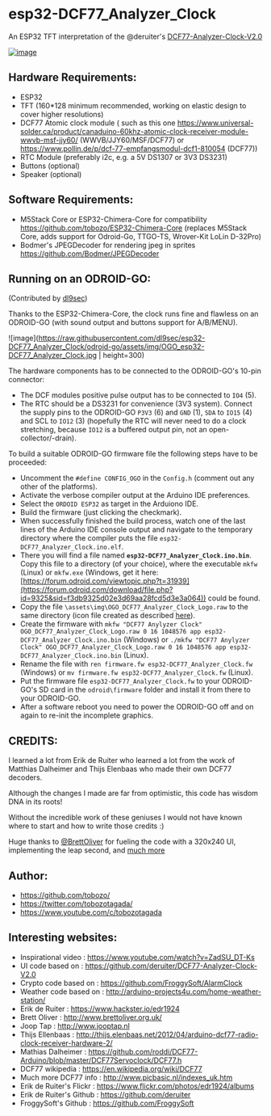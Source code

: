 # esp32-DCF77_Analyzer_Clock
An ESP32 TFT interpretation of the @deruiter's [DCF77-Analyzer-Clock-V2.0](https://github.com/deruiter/DCF77-Analyzer-Clock-V2.0)


[![image](https://raw.githubusercontent.com/tobozo/esp32-DCF77_Analyzer_Clock/master/assets/img/dcf77-demo.gif)](https://www.youtube.com/watch?v=TQnQEQfLkGE)



Hardware Requirements:
----------------------
  - ESP32
  - TFT (160*128 minimum recommended, working on elastic design to cover higher resolutions)
  - DCF77 Atomic clock module ( such as this one https://www.universal-solder.ca/product/canaduino-60khz-atomic-clock-receiver-module-wwvb-msf-jjy60/ (WWVB/JJY60/MSF/DCF77) or https://www.pollin.de/p/dcf-77-empfangsmodul-dcf1-810054 (DCF77))
  - RTC Module (preferably i2c, e.g. a 5V DS1307 or 3V3 DS3231)
  - Buttons (optional)
  - Speaker (optional)

Software Requirements:
----------------------
  - M5Stack Core or ESP32-Chimera-Core for compatibility https://github.com/tobozo/ESP32-Chimera-Core (replaces M5Stack Core, adds support for Odroid-Go, TTGO-TS, Wrover-Kit LoLin D-32Pro)
  - Bodmer's JPEGDecoder for rendering jpeg in sprites https://github.com/Bodmer/JPEGDecoder

Running on an ODROID-GO:
------------------------

  (Contributed by [dl9sec](https://github.com/dl9sec))

  Thanks to the ESP32-Chimera-Core, the clock runs fine and flawless on an ODROID-GO (with sound output and buttons support for A/B/MENU).
  
  ![image](https://raw.githubusercontent.com/dl9sec/esp32-DCF77_Analyzer_Clock/odroid-go/assets/img/OGO_esp32-DCF77_Analyzer_Clock.jpg | height=300)
  
  The hardware components has to be connected to the ODROID-GO's 10-pin connector:
  
  - The DCF modules positive pulse output has to be connected to `IO4` (5).
  - The RTC should be a DS3231 for convenience (3V3 system). Connect the supply pins to the ODROID-GO `P3V3` (6) and `GND` (1), `SDA` to `IO15` (4) and SCL to `IO12` (3) (hopefully the RTC will never need to do a clock stretching, because `IO12` is a buffered output pin, not an open-collector/-drain).
  
  To build a suitable ODROID-GO firmware file the following steps have to be proceeded:

  - Uncomment the `#define CONFIG_OGO` in the `Config.h` (comment out any other of the platforms).
  - Activate the verbose compiler output at the Arduino IDE preferences.
  - Select the `ORDOID ESP32` as target in the Arduiono IDE.
  - Build the firmware (just clicking the checkmark).
  - When successfully finished the build process, watch one of the last lines of the Arduino IDE console output and navigate to the temporary directory where the compiler puts the file `esp32-DCF77_Analyzer_Clock.ino.elf`.
  - There you will find a file named **`esp32-DCF77_Analyzer_Clock.ino.bin`**. Copy this file to a directory (of your choice), where the executable `mkfw` (Linux) or `mkfw.exe` (Windows, get it here: [https://forum.odroid.com/viewtopic.php?t=31939](https://forum.odroid.com/download/file.php?id=9325&sid=f3db9325d02e3d69aa28fcd5d3e3a064)) could be found.
  - Copy the file `\assets\img\OGO_DCF77_Analyzer_Clock_Logo.raw` to the same directory (icon file created as described [here](https://wiki.odroid.com/odroid_go/arduino_app#make_tile_image_with_ffmpeg)).
  - Create the firmware with `mkfw "DCF77 Anylyzer Clock" OGO_DCF77_Analyzer_Clock_Logo.raw 0 16 1048576 app esp32-DCF77_Analyzer_Clock.ino.bin` (Windows) or `./mkfw "DCF77 Anylyzer Clock" OGO_DCF77_Analyzer_Clock_Logo.raw 0 16 1048576 app esp32-DCF77_Analyzer_Clock.ino.bin` (Linux).
  - Rename the file with `ren firmware.fw esp32-DCF77_Analyzer_Clock.fw` (Windows) or `mv firmware.fw esp32-DCF77_Analyzer_Clock.fw` (Linux).
  - Put the firmware file `esp32-DCF77_Analyzer_Clock.fw` to your ODROID-GO's SD card in the `odroid\firmware` folder and install it from there to your ODROID-GO.
  - After a software reboot you need to power the ODROID-GO off and on again to re-init the incomplete graphics.

CREDITS:
--------
  I learned a lot from Erik de Ruiter who learned a lot from the work of Matthias Dalheimer and Thijs Elenbaas
  who made their own DCF77 decoders.

  Although the changes I made are far from optimistic, this code has wisdom DNA in its roots!

  Without the incredible work of these geniuses I would not have known where to start and how to write those credits :)

  Huge thanks to [@BrettOliver](https://github.com/brettoliver) for fueling the code with a 320x240 UI, implementing the leap second, and [much more](http://www.brettoliver.org.uk/DCF77_Signal_Generator_Analyzer/DCF77_Signal_Generator.htm#leapsecond)

Author:
-------
  - https://github.com/tobozo/
  - https://twitter.com/tobozotagada/
  - https://www.youtube.com/c/tobozotagada


Interesting websites:
---------------------
  - Inspirational video     : https://www.youtube.com/watch?v=ZadSU_DT-Ks
  - UI code based on        : https://github.com/deruiter/DCF77-Analyzer-Clock-V2.0
  - Crypto code based on    : https://github.com/FroggySoft/AlarmClock
  - Weather code based on   : http://arduino-projects4u.com/home-weather-station/
  - Erik de Ruiter          : https://www.hackster.io/edr1924
  - Brett Oliver            : http://www.brettoliver.org.uk/
  - Joop Tap                : http://www.jooptap.nl
  - Thijs Ellenbaas         : http://thijs.elenbaas.net/2012/04/arduino-dcf77-radio-clock-receiver-hardware-2/
  - Mathias Dalheimer       : https://github.com/roddi/DCF77-Arduino/blob/master/DCF77Servoclock/DCF77.h
  - DCF77 wikipedia         : https://en.wikipedia.org/wiki/DCF77
  - Much more DCF77 info    : http://www.picbasic.nl/indexes_uk.htm
  - Erik de Ruiter's Flickr : https://www.flickr.com/photos/edr1924/albums
  - Erik de Ruiter's Github : https://github.com/deruiter
  - FroggySoft's Github     : https://github.com/FroggySoft

